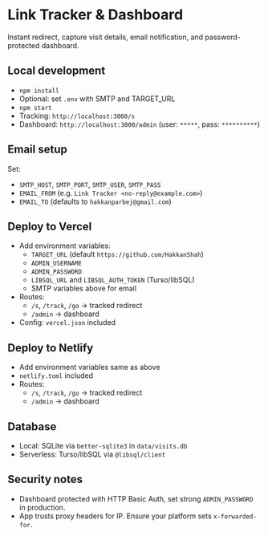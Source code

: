 # Link Tracker & Dashboard

Instant redirect, capture visit details, email notification, and password-protected dashboard.

## Local development

- `npm install`
- Optional: set `.env` with SMTP and TARGET_URL
- `npm start`
- Tracking: `http://localhost:3000/s`
- Dashboard: `http://localhost:3000/admin` (user: `*****`, pass: `**********`)

## Email setup

Set:
- `SMTP_HOST`, `SMTP_PORT`, `SMTP_USER`, `SMTP_PASS`
- `EMAIL_FROM` (e.g. `Link Tracker <no-reply@example.com>`)
- `EMAIL_TO` (defaults to `hakkanparbej@gmail.com`)

## Deploy to Vercel

- Add environment variables:
  - `TARGET_URL` (default `https://github.com/HakkanShah`)
  - `ADMIN_USERNAME` 
  - `ADMIN_PASSWORD` 
  - `LIBSQL_URL` and `LIBSQL_AUTH_TOKEN` (Turso/libSQL)
  - SMTP variables above for email
- Routes:
  - `/s`, `/track`, `/go` -> tracked redirect
  - `/admin` -> dashboard
- Config: `vercel.json` included

## Deploy to Netlify

- Add environment variables same as above
- `netlify.toml` included
- Routes:
  - `/s`, `/track`, `/go` -> tracked redirect
  - `/admin` -> dashboard

## Database

- Local: SQLite via `better-sqlite3` in `data/visits.db`
- Serverless: Turso/libSQL via `@libsql/client`

## Security notes

- Dashboard protected with HTTP Basic Auth, set strong `ADMIN_PASSWORD` in production.
- App trusts proxy headers for IP. Ensure your platform sets `x-forwarded-for`.
